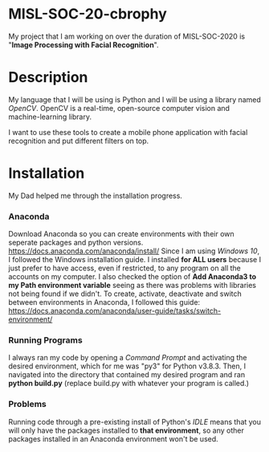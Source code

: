 # MISL-SOC-20-cbrophy

My project that I am working on over the duration of MISL-SOC-2020 is "**Image Processing with Facial Recognition**".

# Description

My language that I will be using is Python and I will be using a library named *OpenCV*.
OpenCV is a real-time, open-source computer vision and machine-learning library.

I want to use these tools to create a mobile phone application with facial recognition and put different filters on top.

# Installation

My Dad helped me through the installation progress.

### Anaconda

Download Anaconda so you can create environments with their own seperate packages and python versions. https://docs.anaconda.com/anaconda/install/
Since I am using *Windows 10*, I followed the Windows installation guide.
I installed **for ALL users** because I just prefer to have access, even if restricted, to any program on all the accounts on my computer. 
I also checked the option of **Add Anaconda3 to my Path environment variable** seeing as there was problems with libraries not being found if we didn't. 
To create, activate, deactivate and switch between environments in Anaconda, I followed this guide: https://docs.anaconda.com/anaconda/user-guide/tasks/switch-environment/

### Running Programs

I always ran my code by opening a *Command Prompt* and activating the desired environment, which for me was "py3" for Python v3.8.3. 
Then, I navigated into the directory that contained my desired program and ran **python build.py** (replace build.py with whatever your program is called.) 

### Problems

Running code through a pre-existing install of Python's *IDLE* means that you will only have the packages installed to **that environment**, so any other packages installed in an Anaconda environment won't be used.
